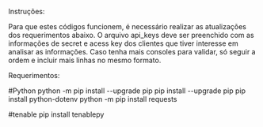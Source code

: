 Instruções:

Para que estes códigos funcionem, é necessário realizar as atualizações dos requerimentos abaixo.
O arquivo api_keys deve ser preenchido com as informações de secret e acess key dos clientes que tiver interesse em analisar as informações. Caso tenha mais consoles para validar, só seguir a ordem e incluir mais linhas no mesmo formato.



Requerimentos:

#Python
python -m pip install --upgrade pip
pip install --upgrade pip
pip install python-dotenv
python -m pip install requests


#tenable
pip install tenablepy

